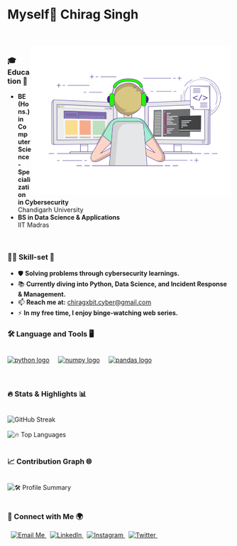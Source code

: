 <h1>Myself👋 Chirag Singh </h1>
<br /><br />
<img
  align="right"
  alt="GIF"
  src="https://raw.githubusercontent.com/devSouvik/devSouvik/master/gif3.gif"
  width="450"
/>

<h3>🎓 Education 🏫</h3>

<ul>
  <li><strong>BE (Hons.) in Computer Science - Specialization in Cybersecurity</strong><br />
  Chandigarh University</li>

  <li><strong>BS in Data Science & Applications</strong><br />
  IIT Madras</li>
</ul>

<br />

<h3>👨‍💻 Skill-set 🚀</h3>

<ul>
  <li>🛡️ <strong>Solving problems through cybersecurity learnings.</strong></li>
  <li>📚 <strong>Currently diving into Python, Data Science, and Incident Response & Management.</strong></li>
  <li>📫 <strong>Reach me at:</strong> <a href="mailto:chiragxbit.cyber@gmail.com">chiragxbit.cyber@gmail.com</a></li>
  <li>⚡ <strong>In my free time, I enjoy binge-watching web series.</strong></li>
</ul>

<h3>🛠 Language and Tools 🖥️</h3><br />
<div align="left">
  <a href="#"><img
    src="https://cdn.jsdelivr.net/gh/devicons/devicon/icons/python/python-original.svg"
    height="40"
    alt="python logo"
    title="Python"
    style="transition: transform 0.3s;"
    onmouseover="this.style.transform='scale(1.2)';"
    onmouseout="this.style.transform='scale(1)';"
  /></a>
  <img width="12" />
  <a href="#"><img
    src="https://cdn.jsdelivr.net/gh/devicons/devicon/icons/numpy/numpy-original.svg"
    height="40"
    alt="numpy logo"
    title="NumPy"
    style="transition: transform 0.3s;"
    onmouseover="this.style.transform='scale(1.2)';"
    onmouseout="this.style.transform='scale(1)';"
  /></a>
  <img width="12" />
  <a href="#"><img
    src="https://cdn.jsdelivr.net/gh/devicons/devicon/icons/pandas/pandas-original.svg"
    height="40"
    alt="pandas logo"
    title="Pandas"
    style="transition: transform 0.3s;"
    onmouseover="this.style.transform='scale(1.2)';"
    onmouseout="this.style.transform='scale(1)';"
  /></a>
</div>
<br /><br />

<h3>🔥 Stats & Highlights 📊</h3>

<br />

<div align="left">
  <img
    src="https://github-readme-streak-stats.herokuapp.com?user=geekx-chirag&theme=dark&hide_border=true&v=1"
    alt="GitHub Streak"
  />
</div>

<br />
<div align="left">
  <img
    src="https://github-readme-stats.vercel.app/api/top-langs/?username=geekx-chirag&layout=compact&langs_count=6&hide=jupyter%20notebook&text_color=daf7dc&bg_color=151515"
    alt="🔥 Top Languages"
  />
</div>
<br />
<h3>📈 Contribution Graph 🌐</h3>
<br />
<div align="left">
  <img
    src="https://github-profile-summary-cards.vercel.app/api/cards/profile-details?username=geekx-chirag&theme=dracula"
    alt="🛠️ Profile Summary"
  />
</div>
<br />

<h3>🔗 Connect with Me 🌍</h3>

<p align="left">
  &nbsp;
  <a href="mailto:chiragxbit.cyber@gmail.com" target="_blank" rel="noopener noreferrer">
    <img src="https://img.icons8.com/?size=100&id=P7UIlhbpWzZm&format=png&color=000000" width="50" title="Email Me" />
  </a>
  &nbsp;
  <a href="https://www.linkedin.com/in/chirag-xbit" target="_blank" rel="noopener noreferrer">
    <img src="https://img.icons8.com/?size=100&id=xuvGCOXi8Wyg&format=png&color=000000" width="50" title="LinkedIn" />
  </a>
  &nbsp;
  <a href="https://www.instagram.com/_chiragyrr" target="_blank" rel="noopener noreferrer">
    <img src="https://img.icons8.com/?size=100&id=Xy10Jcu1L2Su&format=png&color=000000" width="50" title="Instagram" />
  </a>
  &nbsp;
  <a href="https://x.com/chiragxbit" target="_blank" rel="noopener noreferrer">
    <img src="https://img.icons8.com/?size=100&id=13963&format=png&color=000000" width="50" title="Twitter" />
  </a>
  &nbsp;
  <a href="https://medium.com/@chiragxbit.cyber" target="_blank" rel="noopener norefe_
